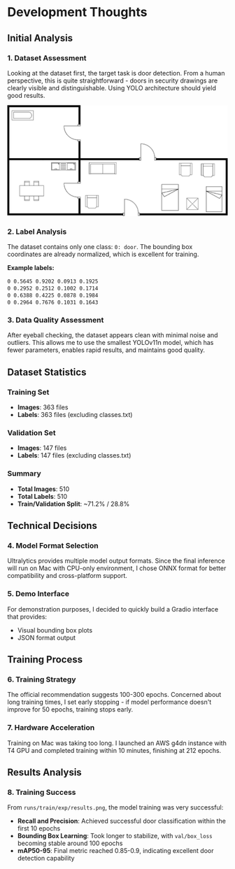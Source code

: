 # Development Thoughts

## Initial Analysis

### 1. Dataset Assessment
Looking at the dataset first, the target task is door detection. From a human perspective, this is quite straightforward - doors in security drawings are clearly visible and distinguishable. Using YOLO architecture should yield good results.

![Security drawing image](asset/Cat1_1.jpg "Security drawing image")

### 2. Label Analysis
The dataset contains only one class: `0: door`. The bounding box coordinates are already normalized, which is excellent for training.

**Example labels:**
```
0 0.5645 0.9202 0.0913 0.1925
0 0.2952 0.2512 0.1002 0.1714
0 0.6388 0.4225 0.0878 0.1984
0 0.2964 0.7676 0.1031 0.1643
```

### 3. Data Quality Assessment
After eyeball checking, the dataset appears clean with minimal noise and outliers. This allows me to use the smallest YOLOv11n model, which has fewer parameters, enables rapid results, and maintains good quality.

## Dataset Statistics

### Training Set
- **Images**: 363 files
- **Labels**: 363 files (excluding classes.txt)

### Validation Set
- **Images**: 147 files
- **Labels**: 147 files (excluding classes.txt)

### Summary
- **Total Images**: 510
- **Total Labels**: 510
- **Train/Validation Split**: ~71.2% / 28.8%

## Technical Decisions

### 4. Model Format Selection
Ultralytics provides multiple model output formats. Since the final inference will run on Mac with CPU-only environment, I chose ONNX format for better compatibility and cross-platform support.

### 5. Demo Interface
For demonstration purposes, I decided to quickly build a Gradio interface that provides:
- Visual bounding box plots
- JSON format output

## Training Process

### 6. Training Strategy
The official recommendation suggests 100-300 epochs. Concerned about long training times, I set early stopping - if model performance doesn't improve for 50 epochs, training stops early.

### 7. Hardware Acceleration
Training on Mac was taking too long. I launched an AWS g4dn instance with T4 GPU and completed training within 10 minutes, finishing at 212 epochs.

## Results Analysis

### 8. Training Success
From `runs/train/exp/results.png`, the model training was very successful:
- **Recall and Precision**: Achieved successful door classification within the first 10 epochs
- **Bounding Box Learning**: Took longer to stabilize, with `val/box_loss` becoming stable around 100 epochs
- **mAP50-95**: Final metric reached 0.85-0.9, indicating excellent door detection capability
